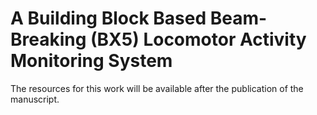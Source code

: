 # A Building Block Based Beam-Breaking (BX5) Locomotor Activity Monitoring System
The resources for this work will be available after the publication of the manuscript.
